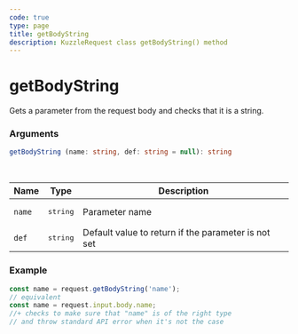 ```yaml
---
code: true
type: page
title: getBodyString
description: KuzzleRequest class getBodyString() method
---
```


# getBodyString

<SinceBadge version="2.11.0" />

Gets a parameter from the request body and checks that it is a string.

### Arguments

```ts
getBodyString (name: string, def: string = null): string
```

</br>

| Name   | Type              | Description    |
|--------|-------------------|----------------|
| `name` | <pre>string</pre> | Parameter name |
| `def` | <pre>string</pre> | Default value to return if the parameter is not set |


### Example

```ts
const name = request.getBodyString('name');
// equivalent
const name = request.input.body.name;
//+ checks to make sure that "name" is of the right type
// and throw standard API error when it's not the case
```
